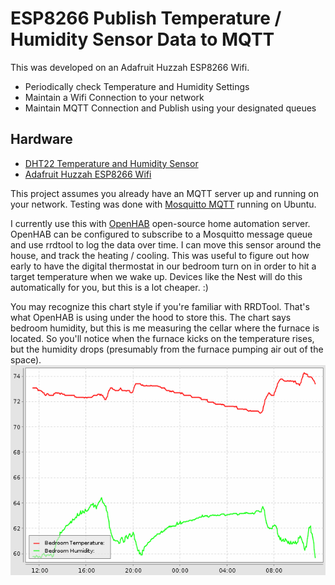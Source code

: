 # ESP8266 Publish Temperature / Humidity Sensor Data to MQTT

This was developed on an Adafruit Huzzah ESP8266 Wifi.

  - Periodically check Temperature and Humidity Settings
  - Maintain a Wifi Connection to your network
  - Maintain MQTT Connection and Publish using your designated queues

## Hardware

  - [DHT22 Temperature and Humidity Sensor](https://www.adafruit.com/products/385)
  - [Adafruit Huzzah ESP8266 Wifi](https://www.adafruit.com/products/2821)

This project assumes you already have an MQTT server up and running on your network. Testing was done with [Mosquitto MQTT](https://mosquitto.org/) running on Ubuntu. 

I currently use this with [OpenHAB](https://www.openhab.org/) open-source home automation server. OpenHAB can be configured to subscribe to a Mosquitto message queue and use rrdtool to log the data over time. I can move this sensor around the house, and track the heating / cooling. This was useful to figure out how early to have the digital thermostat in our bedroom turn on in order to hit a target temperature when we wake up. Devices like the Nest will do this automatically for you, but this is a lot cheaper. :)

You may recognize this chart style if you're familiar with RRDTool. That's what OpenHAB is using under the hood to store this. The chart says bedroom humidity, but this is me measuring the cellar where the furnace is located. So you'll notice when the furnace kicks on the temperature rises, but the humidity drops (presumably from the furnace pumping air out of the space).
![OpenHAB Chart](chart.png?raw=true "Title")
